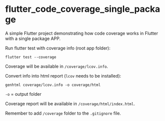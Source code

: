 # flutter_code_coverage_single_package

A simple Flutter project demonstrating how code coverage works in Flutter with a single package APP.

Run flutter test with coverage info (root app folder):

```flutter test --coverage```

Coverage will be available in ```/coverage/lcov.info```.

Convert info into html report (```lcov``` needs to be installed):

```genhtml coverage/lcov.info -o coverage/html```

```-o``` = output folder

Coverage report will be available in ```/coverage/html/index.html```.

Remember to add ```/coverage``` folder to the ```.gitignore``` file.